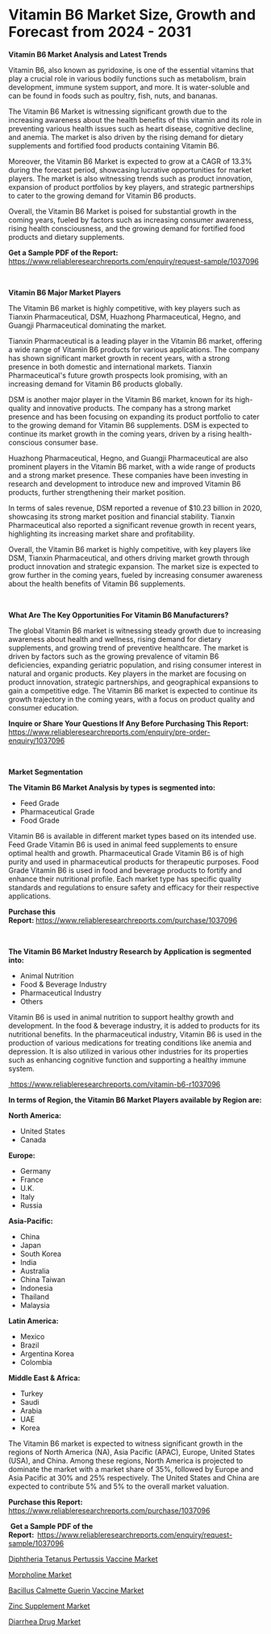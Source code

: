 <p><h1>Vitamin B6 Market Size, Growth and Forecast from 2024 - 2031</h1></p><p><strong>Vitamin B6 Market Analysis and Latest Trends</strong></p>
<p><p>Vitamin B6, also known as pyridoxine, is one of the essential vitamins that play a crucial role in various bodily functions such as metabolism, brain development, immune system support, and more. It is water-soluble and can be found in foods such as poultry, fish, nuts, and bananas.</p><p>The Vitamin B6 Market is witnessing significant growth due to the increasing awareness about the health benefits of this vitamin and its role in preventing various health issues such as heart disease, cognitive decline, and anemia. The market is also driven by the rising demand for dietary supplements and fortified food products containing Vitamin B6.</p><p>Moreover, the Vitamin B6 Market is expected to grow at a CAGR of 13.3% during the forecast period, showcasing lucrative opportunities for market players. The market is also witnessing trends such as product innovation, expansion of product portfolios by key players, and strategic partnerships to cater to the growing demand for Vitamin B6 products.</p><p>Overall, the Vitamin B6 Market is poised for substantial growth in the coming years, fueled by factors such as increasing consumer awareness, rising health consciousness, and the growing demand for fortified food products and dietary supplements.</p></p>
<p><strong>Get a Sample PDF of the Report:&nbsp;</strong> <a href="https://www.reliableresearchreports.com/enquiry/request-sample/1037096">https://www.reliableresearchreports.com/enquiry/request-sample/1037096</a></p>
<p>&nbsp;</p>
<p><strong>Vitamin B6 Major Market Players</strong></p>
<p><p>The Vitamin B6 market is highly competitive, with key players such as Tianxin Pharmaceutical, DSM, Huazhong Pharmaceutical, Hegno, and Guangji Pharmaceutical dominating the market. </p><p>Tianxin Pharmaceutical is a leading player in the Vitamin B6 market, offering a wide range of Vitamin B6 products for various applications. The company has shown significant market growth in recent years, with a strong presence in both domestic and international markets. Tianxin Pharmaceutical's future growth prospects look promising, with an increasing demand for Vitamin B6 products globally.</p><p>DSM is another major player in the Vitamin B6 market, known for its high-quality and innovative products. The company has a strong market presence and has been focusing on expanding its product portfolio to cater to the growing demand for Vitamin B6 supplements. DSM is expected to continue its market growth in the coming years, driven by a rising health-conscious consumer base.</p><p>Huazhong Pharmaceutical, Hegno, and Guangji Pharmaceutical are also prominent players in the Vitamin B6 market, with a wide range of products and a strong market presence. These companies have been investing in research and development to introduce new and improved Vitamin B6 products, further strengthening their market position.</p><p>In terms of sales revenue, DSM reported a revenue of $10.23 billion in 2020, showcasing its strong market position and financial stability. Tianxin Pharmaceutical also reported a significant revenue growth in recent years, highlighting its increasing market share and profitability.</p><p>Overall, the Vitamin B6 market is highly competitive, with key players like DSM, Tianxin Pharmaceutical, and others driving market growth through product innovation and strategic expansion. The market size is expected to grow further in the coming years, fueled by increasing consumer awareness about the health benefits of Vitamin B6 supplements.</p></p>
<p>&nbsp;</p>
<p><strong>What Are The Key Opportunities For Vitamin B6 Manufacturers?</strong></p>
<p><p>The global Vitamin B6 market is witnessing steady growth due to increasing awareness about health and wellness, rising demand for dietary supplements, and growing trend of preventive healthcare. The market is driven by factors such as the growing prevalence of vitamin B6 deficiencies, expanding geriatric population, and rising consumer interest in natural and organic products. Key players in the market are focusing on product innovation, strategic partnerships, and geographical expansions to gain a competitive edge. The Vitamin B6 market is expected to continue its growth trajectory in the coming years, with a focus on product quality and consumer education.</p></p>
<p><strong>Inquire or Share Your Questions If Any Before Purchasing This Report:</strong> <a href="https://www.reliableresearchreports.com/enquiry/pre-order-enquiry/1037096">https://www.reliableresearchreports.com/enquiry/pre-order-enquiry/1037096</a></p>
<p>&nbsp;</p>
<p><strong>Market Segmentation</strong></p>
<p><strong>The Vitamin B6 Market Analysis by types is segmented into:</strong></p>
<p><ul><li>Feed Grade</li><li>Pharmaceutical Grade</li><li>Food Grade</li></ul></p>
<p><p>Vitamin B6 is available in different market types based on its intended use. Feed Grade Vitamin B6 is used in animal feed supplements to ensure optimal health and growth. Pharmaceutical Grade Vitamin B6 is of high purity and used in pharmaceutical products for therapeutic purposes. Food Grade Vitamin B6 is used in food and beverage products to fortify and enhance their nutritional profile. Each market type has specific quality standards and regulations to ensure safety and efficacy for their respective applications.</p></p>
<p><strong>Purchase this Report:&nbsp;</strong><a href="https://www.reliableresearchreports.com/purchase/1037096">https://www.reliableresearchreports.com/purchase/1037096</a></p>
<p>&nbsp;</p>
<p><strong>The Vitamin B6 Market Industry Research by Application is segmented into:</strong></p>
<p><ul><li>Animal Nutrition</li><li>Food & Beverage Industry</li><li>Pharmaceutical Industry</li><li>Others</li></ul></p>
<p><p>Vitamin B6 is used in animal nutrition to support healthy growth and development. In the food & beverage industry, it is added to products for its nutritional benefits. In the pharmaceutical industry, Vitamin B6 is used in the production of various medications for treating conditions like anemia and depression. It is also utilized in various other industries for its properties such as enhancing cognitive function and supporting a healthy immune system.</p></p>
<p><a href="https://www.reliableresearchreports.com/vitamin-b6-r1037096">&nbsp;https://www.reliableresearchreports.com/vitamin-b6-r1037096</a></p>
<p><strong>In terms of Region, the Vitamin B6 Market Players available by Region are:</strong></p>
<p>
    <p> <strong> North America: </strong>
        <ul>
            <li>United States</li>
            <li>Canada</li>
        </ul>
        </p> 
    <p> <strong> Europe: </strong>
        <ul>
            <li>Germany</li>
            <li>France</li>
            <li>U.K.</li>
            <li>Italy</li>
            <li>Russia</li>
        </ul>
        </p> 
    <p> <strong> Asia-Pacific: </strong>
        <ul>
            <li>China</li>
            <li>Japan</li>
            <li>South Korea</li>
            <li>India</li>
            <li>Australia</li>
            <li>China Taiwan</li>
            <li>Indonesia</li>
            <li>Thailand</li>
            <li>Malaysia</li>
        </ul>
        </p> 
    <p> <strong> Latin America: </strong>
        <ul>
            <li>Mexico</li>
            <li>Brazil</li>
            <li>Argentina Korea</li>
            <li>Colombia</li>
        </ul>
        </p> 
    <p> <strong> Middle East & Africa: </strong>
        <ul>
            <li>Turkey</li>
            <li>Saudi</li>
            <li>Arabia</li>
            <li>UAE</li>
            <li>Korea</li>
        </ul>
    </p>
    </p>
<p><p>The Vitamin B6 market is expected to witness significant growth in the regions of North America (NA), Asia Pacific (APAC), Europe, United States (USA), and China. Among these regions, North America is projected to dominate the market with a market share of 35%, followed by Europe and Asia Pacific at 30% and 25% respectively. The United States and China are expected to contribute 5% and 5% to the overall market valuation.</p></p>
<p><strong>Purchase this Report: </strong><a href="https://www.reliableresearchreports.com/purchase/1037096">https://www.reliableresearchreports.com/purchase/1037096</a></p>
<p>&nbsp;<strong>Get a Sample PDF of the Report:&nbsp;&nbsp;</strong><a href="https://www.reliableresearchreports.com/enquiry/request-sample/1037096">https://www.reliableresearchreports.com/enquiry/request-sample/1037096</a></p>
<p><strong></strong></p>
<p><p><a href="https://github.com/SheilaBruen2023/Market-Research-Report-List-2/blob/main/diphtheria-tetanus-pertussis-vaccine-market.md">Diphtheria Tetanus Pertussis Vaccine Market</a></p><p><a href="https://github.com/alexxisgm/Market-Research-Report-List-2/blob/main/morpholine-market.md">Morpholine Market</a></p><p><a href="https://github.com/marthawweekle/Market-Research-Report-List-2/blob/main/bacillus-calmette-guerin-vaccine-market.md">Bacillus Calmette Guerin Vaccine Market</a></p><p><a href="https://github.com/HenrietteMills1/Market-Research-Report-List-2/blob/main/zinc-supplement-market.md">Zinc Supplement Market</a></p><p><a href="https://github.com/sifatuddin25/Market-Research-Report-List-2/blob/main/diarrhea-drug-market.md">Diarrhea Drug Market</a></p></p>
